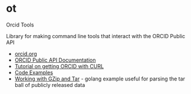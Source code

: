 
# ot

  Orcid Tools

Library for making command line tools that interact with the ORCID Public API

+ [orcid.org](http://orcid.org)
+ [ORCID Public API Documentation](http://members.orcid.org/api/introduction-orcid-public-api)
+ [Tutorial on getting ORCID with CURL](http://members.orcid.org/api/tutorial-retrieve-orcid-id-curl-v12-and-earlier)
+ [Code Examples](http://members.orcid.org/api/code-examples)
+ [Working with GZip and Tar](http://blog.ralch.com/tutorial/golang-working-with-tar-and-gzip/) - golang example useful for parsing the tar ball of publicly released data


